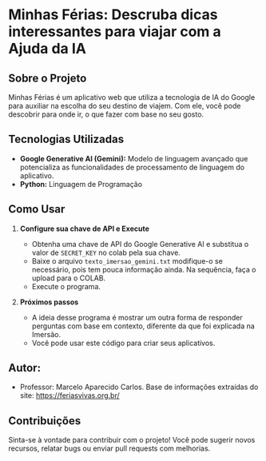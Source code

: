 # Minhas Férias: Descruba dicas interessantes para viajar com a Ajuda da IA

## Sobre o Projeto

Minhas Férias é um aplicativo web que utiliza a tecnologia de IA do Google para auxiliar na escolha do seu destino de viajem. Com ele, você pode descobrir para onde ir, o que fazer com base no seu gosto.

## Tecnologias Utilizadas

* **Google Generative AI (Gemini):** Modelo de linguagem avançado que potencializa as funcionalidades de processamento de linguagem do aplicativo.
* **Python:** Linguagem de Programação

## Como Usar

1. **Configure sua chave de API e Execute**

    * Obtenha uma chave de API do Google Generative AI e substitua o valor de `SECRET_KEY` no colab pela sua chave.
    * Baixe o arquivo `texto_imersao_gemini.txt` modifique-o se necessário, pois tem pouca informação ainda. Na sequência, faça o upload para o COLAB.
    * Execute o programa. 

2. **Próximos passos**
    * A ideia desse programa é mostrar um outra forma de responder perguntas com base em contexto, diferente da que foi explicada na Imersão.
    * Você pode usar este código para criar seus aplicativos.

## Autor:

* Professor: Marcelo Aparecido Carlos. Base de informações extraídas do site: https://feriasvivas.org.br/

## Contribuições

Sinta-se à vontade para contribuir com o projeto! Você pode sugerir novos recursos, relatar bugs ou enviar pull requests com melhorias.